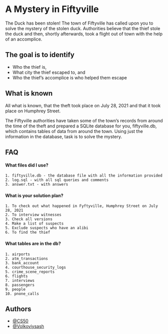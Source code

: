
# A Mystery in Fiftyville

The Duck has been stolen! The town of Fiftyville has called upon you to solve the mystery of the stolen duck. Authorities believe that the thief stole the duck and then, shortly afterwards, took a flight out of town with the help of an accomplice. 


## The goal is to identify
 - Who the thief is,
 - What city the thief escaped to, and
 - Who the thief’s accomplice is who helped them escape
 


## What is known
All what is known, that the theft took place on July 28, 2021 and that it took place on Humphrey Street.

The Fiftyville authorities have taken some of the town’s records from around the time of the theft and prepared a SQLite database for you, fiftyville.db, which contains tables of data from around the town. 
Using just the information in the database, task is to solve the mystery.



## FAQ

#### What files did I use?
    1. fiftyville.db - the database file with all the information provided
    2. log.sql - with all sql queries and comments
    3. answer.txt - with answers

#### What is your solution plan?
    1. To check out what happened in Fyftyville, Humphrey Street on July 28, 2021
    2. To interview witnesses
    3. Check all versions
    4. Make a list of suspects
    5. Exclude suspects who have an alibi
    6. To find the thief

#### What tables are in the db?
    1. airports
    2. atm_transactions
    3. bank_account
    4. courthouse_security_logs
    5. crime_scene_reports
    6. flights
    7. interviews
    8. passengers
    9. people
    10. pnone_calls

## Authors

- [@CS50](https://github.com/cs50)
- [@Volkoviysash](https://github.com/Volkoviysash)

